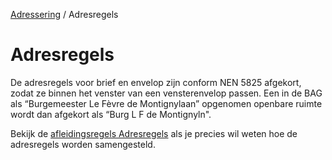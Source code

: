 [Adressering](/personen/informatieproducten/adressering) / Adresregels

# Adresregels
De adresregels voor brief en envelop zijn conform NEN 5825 afgekort, zodat ze binnen het venster van een vensterenvelop passen. Een in de BAG als “Burgemeester Le Fèvre de Montignylaan” opgenomen openbare ruimte wordt dan afgekort als “Burg L F de Montignyln".

Bekijk de [afleidingsregels Adresregels](/features/persoon/adressering/adres-regels/overzicht.feature) als je precies wil weten hoe de adresregels worden samengesteld.
